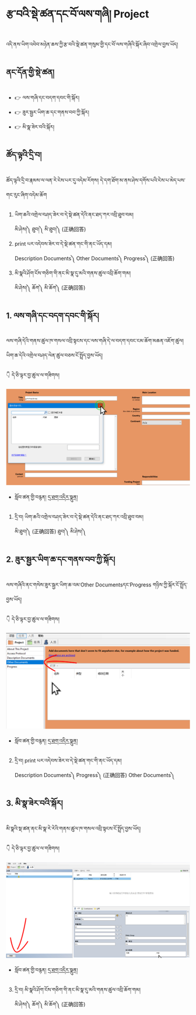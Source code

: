 # རྩ་བའི་སྡེ་ཚན་དང་བོ་ལས་གཞི། Project

འདི་ནས་ཡིག་འབེབ་མཉེན་ཆས་ཀྱི་རྩ་བའི་སྡེ་ཚན་གསུམ་གྱི་དང་བོ་ལས་གཞིའི་སྐོར་ཞིབ་འགྲེལ་བྱས་ཡོད། 
## ནང་དོན་གྱི་སྡེ་ཚན།

- 👉 ལས་གཞི་དང་བདག་དབང་གི་སྐོར།
- 👉 ཟུར་སྦྱར་ཡིག་ཆ་དང་གནས་བབ་ཀྱི་སྐོར།
- 👉 མི་སྣ་ཟེར་བའི་སྐོར།

## ཚོད་ལྟའི་དྲི་བ།

ཚོད་ལྟའི་དྲི་བ་རྣམས་ལ་ལན་རེ་ངེས་པར་དུ་འདེམ་རོགས། དེ་དག་ཐོག་མ་ནས་ཤེས་དགོས་པའི་ངེས་པ་མེད་པས་གང་རུང་ཞིག་འདེམ་ཆོག

1. ཡིག་ཆའི་འགྲེལ་བཤད་ཟེར་བ་དེ་སྡེ་ཚན་དེའི་ནང་ཐད་ཀར་འབྲི་ཐུབ་བམ།  
མི་ཤེས།༽ ཐུབ།༽ མི་ཐུབ།༽ (正确回答)
2. print པར་འདེབས་ཟེར་བ་དེ་སྡེ་ཚན་གང་གི་ནང་ཡོད་དམ།  
Description Documents༽ Other Documents༽ Progress༽ (正确回答)
3. མི་སྣའི་ཤོག་ངོས་གཅིག་གི་ནང་མི་སྣ་དུ་མའི་གནས་ཚུལ་འབྲི་ཆོག་གམ།  
མི་ཤེས།༽ ཆོག༽ མི་ཆོག༽ (正确回答)

## 1. ལས་གཞི་དང་བདག་དབང་གི་སྐོར།

ལས་གཞི་དེའི་གནས་ཚུལ་ཁ་གསལ་འབྲི་སྟངས་དང་ལས་གཞི་དེ་ལ་བདག་དབང་ངམ་ཆོག་མཆན་འཇོག་ཚུལ། ཡིག་ཆ་དེའི་འགྲེལ་བཤད་ལེན་ཚུལ་བཅས་ངོ་སྤྲོད་བྱས་ཡོད།

👇 དེ་ཅི་ལྟར་བྱ་ཚུལ་ལ་གཟིགས།

![800](images/000001.png)


- སློབ་ཚན་གྱི་བརྙན། [དྲ་ཐག་འདིར་སྣུན།](https://drive.google.com/file/d/1hshZrMJcQB8y0UzWXJKgOMFDDLx_zIdA/view?usp=sharing)


1. དྲི་བ། ཡིག་ཆའི་འགྲེལ་བཤད་ཟེར་བ་དེ་སྡེ་ཚན་དེའི་ནང་ཐད་ཀར་འབྲི་ཐུབ་བམ།  
མི་ཐུབ།༽ (正确回答) ཐུབ།༽ མི་ཤེས།༽

## 2. ཟུར་སྦྱར་ཡིག་ཆ་དང་གནས་བབ་ཀྱི་སྐོར།

ལས་གཞིའི་ནང་གསེས་ཟུར་སྦྱར་ཡིག་ཆ་འམ་Other Documentsདང་Progress གཉིས་ཀྱི་སྐོར་ངོ་སྤྲོད་བྱས་ཡོད།

👇 དེ་ཅི་ལྟར་བྱ་ཚུལ་ལ་གཟིགས།

![800](images/000002.png)


- སློབ་ཚན་གྱི་བརྙན། [དྲ་ཐག་འདིར་སྣུན།](https://drive.google.com/file/d/1se-_vUGthwMvtjrFDDObe_bgqLY64btT/view?usp=sharing)


2. དྲི་བ། print པར་འདེབས་ཟེར་བ་དེ་སྡེ་ཚན་གང་གི་ནང་ཡོད་དམ།  
Description Documents༽ Progress༽ (正确回答) Other Documents༽ 

## 3. མི་སྣ་ཟེར་བའི་སྐོར།

མི་སྣའི་སྡ་ཚན་ནང་མི་སྣ་རེ་རེའི་གནས་ཚུལ་ཁ་གསལ་འབྲི་སྟངས་ངོ་སྤྲོད་བྱས་ཡོད།

👇 དེ་ཅི་ལྟར་བྱ་ཚུལ་ལ་གཟིགས།

![800](images/000003.png)
 

- སློབ་ཚན་གྱི་བརྙན། [དྲ་ཐག་འདིར་སྣུན།](https://drive.google.com/file/d/1RXDvdgsepJmb-_WmS7Xz1xsmJQc_-9x6/view?usp=sharing)


3. དྲི་བ། མི་སྣའི་ཤོག་ངོས་གཅིག་གི་ནང་མི་སྣ་དུ་མའི་གནས་ཚུལ་འབྲི་ཆོག་གམ།  
མི་ཤེས།༽ ཆོག༽ མི་ཆོག༽ (正确回答)